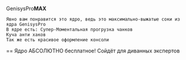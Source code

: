 GenisysPro**MAX**

```
Явно вам понравится это ядро, ведь это максимально-выжатые соки из ядра GenisysPro
В ядре есть: Супер-Моментальная прогрузка чанков
Куча анти хаков
Так же есть красивое оформление консоли
```

==
Ядро АБСОЛЮТНО бесплатное! Сойдёт для диванных экспертов

